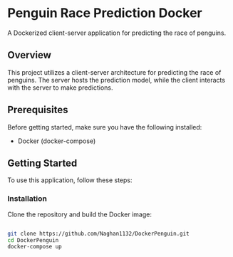 # Penguin Race Prediction Docker

A Dockerized client-server application for predicting the race of penguins.

## Overview

This project utilizes a client-server architecture for predicting the race of penguins. The server hosts the prediction model, while the client interacts with the server to make predictions.

## Prerequisites

Before getting started, make sure you have the following installed:

- Docker (docker-compose)

## Getting Started

To use this application, follow these steps:

### Installation

Clone the repository and build the Docker image:

```bash

git clone https://github.com/Naghan1132/DockerPenguin.git
cd DockerPenguin
docker-compose up
